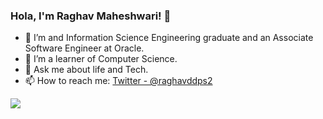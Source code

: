 ### Hola, I'm Raghav Maheshwari! 👋

- 🔭 I’m and Information Science Engineering graduate and an Associate Software Engineer at Oracle.
- 🌱 I’m a learner of Computer Science.
- 💬 Ask me about life and Tech.
- 📫 How to reach me: [Twitter - @raghavddps2](https://twitter.com/raghavddps2)


<img src="https://github-readme-stats.vercel.app/api?username=raghavddps2&&show_icons=true&title_color=ffffff&icon_color=bb2acf&text_color=daf7dc&bg_color=191919">
